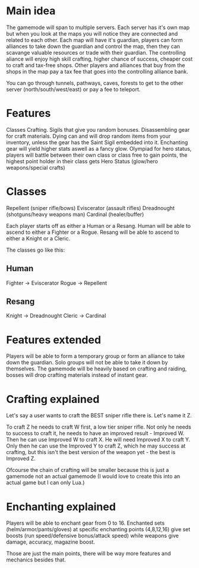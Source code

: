Main idea
=========

The gamemode will span to multiple servers. Each server has it's own map but when you look at the maps you will notice they are connected and related to each other.
Each map will have it's guardian, players can form alliances to take down the guardian and control the map, then they can scavange valuable resources or trade with their guardian.
The controlling aliance will enjoy high skill crafting, higher chance of success, cheaper cost to craft and tax-free shops.
Other players and alliances that buy from the shops in the map pay a tax fee that goes into the controlling alliance bank.

You can go through tunnels, pathways, caves, forests to get to the other server (north/south/west/east) or pay a fee to teleport.

Features
========
Classes
Crafting.
Sigils that give you random bonuses.
Disassembling gear for craft materials.
Dying can and will drop random items from your inventory, unless the gear has the Saint Sigil embedded into it.
Enchanting gear will yield higher stats aswell as a fancy glow.
Olympiad for hero status, players will battle between their own class or class free to gain points, the highest point holder in their class gets Hero Status (glow/hero weapons/special crafts)

Classes
=======
Repellent (sniper rifle/bows)
Eviscerator (assault rifles)
Dreadnought (shotguns/heavy weapons man)
Cardinal (healer/buffer)

Each player starts off as either a Human or a Resang.
Human will be able to ascend to either a Fighter or a Rogue.
Resang will be able to ascend to either a Knight or a Cleric.

The classes go like this:

Human
-----
Fighter -> Eviscerator
Rogue -> Repellent

Resang
-----
Knight -> Dreadnought
Cleric -> Cardinal

Features extended
=================
Players will be able to form a temporary group or form an alliance to take down the guardian. Solo groups will not be able to take it down by themselves.
The gamemode will be heavily based on crafting and raiding, bosses will drop crafting materials instead of instant gear. 


Crafting explained
==================
Let's say a user wants to craft the BEST sniper rifle there is. Let's name it Z.

To craft Z he needs to craft W first, a low tier sniper rifle.
Not only he needs to success to craft it, he needs to have an improved result - Improved W.
Then he can use Improved W to craft X. He will need Improved X to craft Y. Only then he can use the Improved Y to craft Z, which he may success at crafting, but this isn't the best version of the weapon yet - the best is Improved Z.

Ofcourse the chain of crafting will be smaller because this is just a gamemode not an actual gamemode (I would love to create this into an actual game but I can only Lua.)

Enchanting explained
====================
Players will be able to enchant gear from 0 to 16. Enchanted sets (helm/armor/pants/gloves) at specific enchanting points (4,8,12,16) give set boosts (run speed/defensive bonus/attack speed) while weapons give damage, accuracy, magazine boost.

Those are just the main points, there will be way more features and mechanics besides that.

